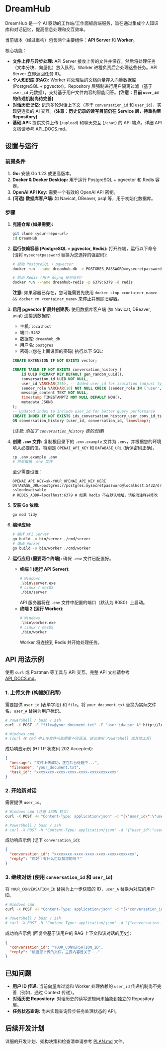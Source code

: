 # DreamHub

DreamHub 是一个 AI 驱动的工作站/工作面板后端服务，旨在通过集成个人知识库和对话记忆，提高信息处理和交互效率。

当前版本（经过重构）包含两个主要组件：**API Server** 和 **Worker**。

核心功能：
*   **文件上传与异步处理:** API Server 接收上传的文件并保存，然后将处理任务（文本分块、向量化）放入队列。Worker 进程负责后台处理这些任务。API Server 立即返回任务 ID。
*   **个人知识库 (RAG):** Worker 将处理后的文档向量存入向量数据库 (PostgreSQL + pgvector)。Repository 层强制进行用户隔离过滤（基于 `user_id` 元数据），支持基于用户文件内容的智能问答。**(注意：目前 `user_id` 的传递机制尚待完善)**
*   **对话历史记忆:** 记录多轮对话上下文（基于 `conversation_id` 和 `user_id`），实现更连贯的 AI 交互。**(注意：历史记录的读写目前仍在 Service 层，待重构至 Repository)**
*   **基础 API:** 提供文件上传 (`/upload`) 和聊天交互 (`/chat`) 的 API 端点。详细 API 文档请参考 [API_DOCS.md](API_DOCS.md)。

## 设置与运行

### 前提条件

1.  **Go:** 安装 Go 1.23 或更高版本。
2.  **Docker & Docker Desktop:** 用于运行 PostgreSQL + pgvector 和 Redis 容器。
3.  **OpenAI API Key:** 需要一个有效的 OpenAI API 密钥。
4.  **(可选) 数据库客户端:** 如 Navicat, DBeaver, psql 等，用于初始化数据库。

### 步骤

1.  **克隆仓库 (如果需要):**
    ```bash
    git clone <your-repo-url>
    cd DreamHub
    ```

2.  **运行依赖容器 (PostgreSQL + pgvector, Redis):**
    打开终端，运行以下命令 (请将 `mysecretpassword` 替换为您选择的强密码):
    ```bash
    # 启动 PostgreSQL + pgvector
    docker run --name dreamhub-db -e POSTGRES_PASSWORD=mysecretpassword -e POSTGRES_DB=dreamhub_db -p 5432:5432 -d ankane/pgvector

    # 启动 Redis (用于 Asynq 任务队列)
    docker run --name dreamhub-redis -p 6379:6379 -d redis
    ```
    **注意:** 如果容器已存在，您可能需要先使用 `docker stop <container_name> && docker rm <container_name>` 来停止并删除旧容器。

3.  **启用 pgvector 扩展并创建表:**
    使用数据库客户端 (如 Navicat, DBeaver, psql) 连接到数据库:
    *   主机: `localhost`
    *   端口: `5432`
    *   数据库: `dreamhub_db`
    *   用户名: `postgres`
    *   密码: (您在上面设置的密码)
    执行以下 SQL:
    ```sql
    CREATE EXTENSION IF NOT EXISTS vector;

    CREATE TABLE IF NOT EXISTS conversation_history (
        id UUID PRIMARY KEY DEFAULT gen_random_uuid(),
        conversation_id UUID NOT NULL,
        user_id VARCHAR(255), -- Added user_id for isolation (adjust type/length if needed)
        sender_role VARCHAR(10) NOT NULL CHECK (sender_role IN ('user', 'ai')),
        message_content TEXT NOT NULL,
        timestamp TIMESTAMPTZ NOT NULL DEFAULT NOW(),
        metadata JSONB
    );
    -- Updated index to include user_id for better query performance
    CREATE INDEX IF NOT EXISTS idx_conversation_history_user_conv_id_ts
    ON conversation_history (user_id, conversation_id, timestamp);
    ```
    *(注意: 添加了 `conversation_history` 表的创建)*

4.  **创建 `.env` 文件:**
    复制根目录下的 `.env.example` 文件为 `.env`，并根据您的环境填入必要的值，特别是 `OPENAI_API_KEY` 和 `DATABASE_URL` (确保密码正确)。
    ```bash
    cp .env.example .env
    # 然后编辑 .env 文件
    ```
    至少需要设置：
    ```dotenv
    OPENAI_API_KEY=sk-YOUR_OPENAI_API_KEY_HERE
    DATABASE_URL=postgres://postgres:mysecretpassword@localhost:5432/dreamhub_db?sslmode=disable
    # REDIS_ADDR=localhost:6379 # 如果 Redis 不在默认地址，请取消注释并修改
    ```

5.  **安装 Go 依赖:**
    ```bash
    go mod tidy
    ```

6.  **编译应用:**
    ```bash
    # 编译 API Server
    go build -o bin/server ./cmd/server
    # 编译 Worker
    go build -o bin/worker ./cmd/worker
    ```

7.  **运行应用 (需要两个终端):**
    确保 `.env` 文件已配置好。
    *   **终端 1 (运行 API Server):**
        ```bash
        # Windows
        .\bin\server.exe
        # Linux / macOS
        ./bin/server
        ```
        API 服务器将在 `.env` 文件中配置的端口（默认为 8080）上启动。
    *   **终端 2 (运行 Worker):**
        ```bash
        # Windows
        .\bin\worker.exe
        # Linux / macOS
        ./bin/worker
        ```
        Worker 将连接到 Redis 并开始处理任务。

## API 用法示例

使用 `curl` 或 Postman 等工具与 API 交互。完整 API 文档请参考 [API_DOCS.md](API_DOCS.md)。

### 1. 上传文件 (构建知识库)

需要提供 `user_id` (表单字段) 和 `file`。将 `your_document.txt` 替换为实际文件名，`user_A` 替换为用户标识。

```bash
# PowerShell / bash / zsh
curl -X POST -F "file=@your_document.txt" -F "user_id=user_A" http://localhost:8080/api/v1/upload

# Windows cmd
# (curl 在 cmd 中上传文件可能需要不同语法，建议使用 PowerShell 或其他工具)
```
成功响应示例 (HTTP 状态码 202 Accepted):
```json
{
  "message": "文件上传成功，正在后台处理中...",
  "filename": "your_document.txt",
  "task_id": "xxxxxxxx-xxxx-xxxx-xxxx-xxxxxxxxxxxx"
}
```

### 2. 开始新对话

需要提供 `user_id`。

```bash
# Windows cmd (注意 JSON 转义)
curl -X POST -H "Content-Type: application/json" -d "{\"user_id\":\"user_A\",\"message\":\"你好！\"}" http://localhost:8080/api/v1/chat

# PowerShell / bash / zsh
# curl -X POST -H "Content-Type: application/json" -d '{"user_id":"user_A","message":"你好！"}' http://localhost:8080/api/v1/chat
```
成功响应示例 (记下 `conversation_id`):
```json
{
  "conversation_id": "xxxxxxxx-xxxx-xxxx-xxxx-xxxxxxxxxxxx",
  "reply": "你好！有什么可以帮您的吗？"
}
```

### 3. 继续对话 (使用 `conversation_id` 和 `user_id`)

将 `YOUR_CONVERSATION_ID` 替换为上一步获取的 ID，`user_A` 替换为对应的用户 ID。

```bash
# Windows cmd
curl -X POST -H "Content-Type: application/json" -d "{\"conversation_id\":\"YOUR_CONVERSATION_ID\",\"user_id\":\"user_A\",\"message\":\"请根据我上传的文件总结一下主要内容。\"}" http://localhost:8080/api/v1/chat

# PowerShell / bash / zsh
# curl -X POST -H "Content-Type: application/json" -d '{"conversation_id":"YOUR_CONVERSATION_ID","user_id":"user_A","message":"请根据我上传的文件总结一下主要内容。"}' http://localhost:8080/api/v1/chat
```
成功响应示例 (回复会基于该用户的 RAG 上下文和该对话的历史):
```json
{
  "conversation_id": "YOUR_CONVERSATION_ID",
  "reply": "根据您上传的文件，主要内容是关于..."
}
```

## 已知问题

*   **用户 ID 传递:** 当前向量库过滤和 Worker 处理依赖的 `user_id` 传递机制尚不完善（例如，通过 Context 传递）。
*   **对话历史 Repository:** 对话历史的读写逻辑尚未抽象到独立的 Repository 层。
*   **任务状态查询:** 尚未实现查询异步任务处理状态的 API。

## 后续开发计划

详细的开发计划、架构决策和检查清单请参考 [PLAN.md](PLAN.md) 文件。